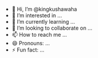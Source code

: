 - 👋 Hi, I’m @kingkushawaha
- 👀 I’m interested in ...
- 🌱 I’m currently learning ...
- 💞️ I’m looking to collaborate on ...
- 📫 How to reach me ...
- 😄 Pronouns: ...
- ⚡ Fun fact: ...

<!---
kingkushawaha/kingkushawaha is a ✨ special ✨ repository because its `README.md` (this file) appears on your GitHub profile.
You can click the Preview link to take a look at your changes.
--->
